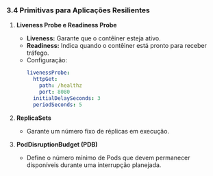 ### **3.4 Primitivas para Aplicações Resilientes**

1. **Liveness Probe e Readiness Probe**  
   - **Liveness:** Garante que o contêiner esteja ativo.  
   - **Readiness:** Indica quando o contêiner está pronto para receber tráfego.  
   - Configuração:  
     ```yaml
     livenessProbe:
       httpGet:
         path: /healthz
         port: 8080
       initialDelaySeconds: 3
       periodSeconds: 5
     ```

2. **ReplicaSets**  
   - Garante um número fixo de réplicas em execução.  

3. **PodDisruptionBudget (PDB)**  
   - Define o número mínimo de Pods que devem permanecer disponíveis durante uma interrupção planejada.
